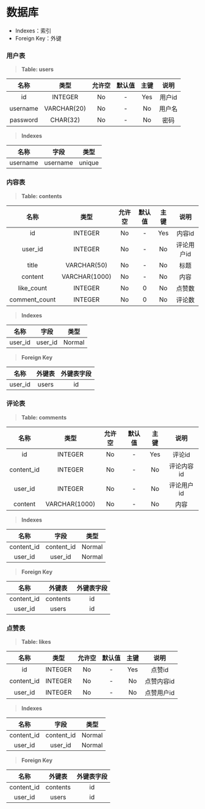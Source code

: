 # 数据库
- Indexes：索引
- Foreign Key：外键


### 用户表
> **Table: users**

|名称|类型|允许空|默认值|主键|说明|
|:--:|:--:|:--:|:--:|:--:|:--:|
| id | INTEGER | No | - | Yes | 用户id |
| username | VARCHAR(20) | No | - | No | 用户名 |
| password | CHAR(32) | No | - | No | 密码 |

> **Indexes**

|名称|字段|类型|
|:--:|:--:|:--:|
| username | username | unique |

### 内容表
> **Table: contents**

|名称|类型|允许空|默认值|主键|说明|
|:-:|:--:|:----:|:---:|:--:|:--:|
| id | INTEGER | No | - | Yes | 内容id |
| user_id | INTEGER | No | - | No | 评论用户id |
| title | VARCHAR(50) | No | - | No | 标题 |
| content | VARCHAR(1000) | No | - | No | 内容 |
| like_count | INTEGER | No | 0 | No | 点赞数 |
| comment_count | INTEGER | No | 0 | No | 评论数 |

> **Indexes**

|名称|字段|类型|
|:--:|:--:|:--:|
| user_id | user_id | Normal |

> **Foreign Key**

|名称|外键表|外键表字段|
|:--:|:--:|:--:|
| user_id | users | id |

### 评论表
> **Table: comments**

|名称|类型|允许空|默认值|主键|说明|
|:-:|:--:|:----:|:---:|:--:|:--:|
| id | INTEGER | No | - | Yes | 评论id |
| content_id | INTEGER | No | - | No | 评论内容id |
| user_id | INTEGER | No | - | No | 评论用户id |
| content | VARCHAR(1000) | No | - | No | 内容 |

> **Indexes**

|名称|字段|类型|
|:--:|:--:|:--:|
| content_id | content_id | Normal |
| user_id | user_id | Normal |

> **Foreign Key**

|名称|外键表|外键表字段|
|:--:|:--:|:--:|
| content_id | contents | id |
| user_id | users | id |

### 点赞表
> **Table: likes**

|名称|类型|允许空|默认值|主键|说明|
|:-:|:--:|:----:|:---:|:--:|:--:|
| id | INTEGER | No | - | Yes | 点赞id |
| content_id | INTEGER | No | - | No | 点赞内容id |
| user_id | INTEGER | No | - | No | 点赞用户id |

> **Indexes**

|名称|字段|类型|
|:--:|:--:|:--:|
| content_id | content_id | Normal |
| user_id | user_id | Normal |

> **Foreign Key**

|名称|外键表|外键表字段|
|:--:|:--:|:--:|
| content_id | contents | id |
| user_id | users | id |